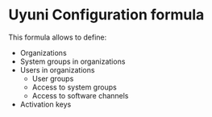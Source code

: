 # Uyuni Configuration formula

This formula allows to define:
* Organizations
* System groups in organizations
* Users in organizations
    * User groups
    * Access to system groups
    * Access to software channels
* Activation keys
